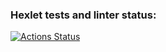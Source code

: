 ### Hexlet tests and linter status:
[![Actions Status](https://github.com/Voyager101pw/frontend-project-lvl4/workflows/hexlet-check/badge.svg)](https://github.com/Voyager101pw/frontend-project-lvl4/actions)